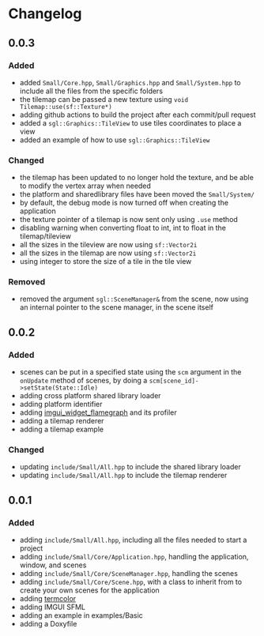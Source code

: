 # Changelog

## 0.0.3
### Added
- added `Small/Core.hpp`, `Small/Graphics.hpp` and `Small/System.hpp` to include all the files from the specific folders
- the tilemap can be passed a new texture using `void Tilemap::use(sf::Texture*)`
- adding github actions to build the project after each commit/pull request
- added a `sgl::Graphics::TileView` to use tiles coordinates to place a view
- added an example of how to use `sgl::Graphics::TileView`

### Changed
- the tilemap has been updated to no longer hold the texture, and be able to modify the vertex array when needed
- the platform and sharedlibrary files have been moved the `Small/System/`
- by default, the debug mode is now turned off when creating the application
- the texture pointer of a tilemap is now sent only using `.use` method
- disabling warning when converting float to int, int to float in the tilemap/tileview
- all the sizes in the tileview are now using `sf::Vector2i`
- all the sizes in the tilemap are now using `sf::Vector2i`
- using integer to store the size of a tile in the tile view

### Removed
- removed the argument `sgl::SceneManager&` from the scene, now using an internal pointer to the scene manager, in the scene itself

## 0.0.2
### Added
- scenes can be put in a specified state using the `scm` argument in the `onUpdate` method of scenes, by doing a `scm[scene_id]->setState(State::Idle)`
- adding cross platform shared library loader
- adding platform identifier
- adding [imgui_widget_flamegraph](https://github.com/bwrsandman/imgui-flame-graph) and its profiler
- adding a tilemap renderer
- adding a tilemap example

### Changed
- updating `include/Small/All.hpp` to include the shared library loader
- updating `include/Small/All.hpp` to include the tilemap renderer

## 0.0.1
### Added
- adding `include/Small/All.hpp`, including all the files needed to start a project
- adding `include/Small/Core/Application.hpp`, handling the application, window, and scenes
- adding `include/Small/Core/SceneManager.hpp`, handling the scenes
- adding `include/Small/Core/Scene.hpp`, with a class to inherit from to create your own scenes for the application
- adding [termcolor](https://github.com/ikalnytskyi/termcolor)
- adding IMGUI SFML
- adding an example in examples/Basic
- adding a Doxyfile
